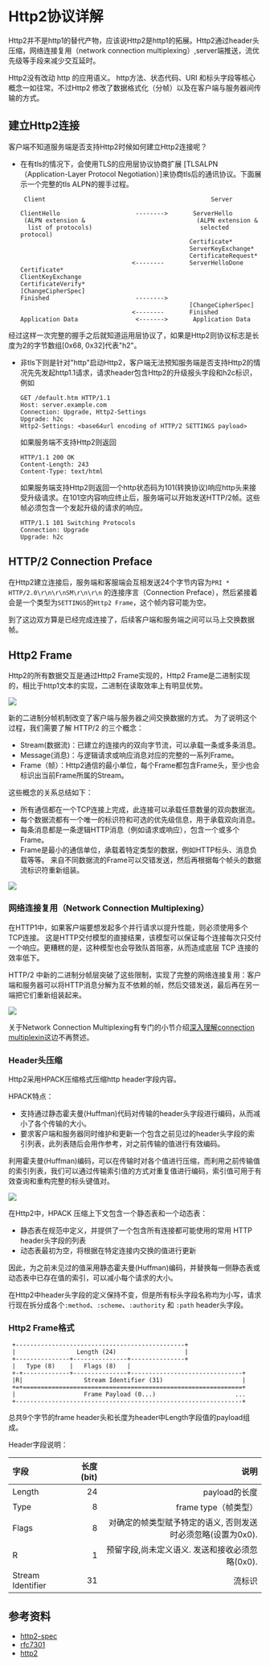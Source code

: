 # Http2协议详解

Http2并不是http1的替代产物，应该说Http2是http1的拓展。Http2通过header头压缩，网络连接复用（network connection multiplexing）,server端推送，流优先级等手段来减少交互延时。

Http2没有改动 http 的应用语义。 http方法、状态代码、URI 和标头字段等核心概念一如往常。不过Http2 修改了数据格式化（分帧）以及在客户端与服务器间传输的方式。


## 建立Http2连接

客户端不知道服务端是否支持Http2时候如何建立Http2连接呢？
- 在有tls的情况下，会使用TLS的应用层协议协商扩展 [TLSALPN（Application-Layer Protocol Negotiation）]来协商tls后的通讯协议。下面展示一个完整的tls ALPN的握手过程。
    ```
     Client                                              Server

   ClientHello                     -------->       ServerHello
     (ALPN extension &                               (ALPN extension &
      list of protocols)                              selected protocol)
                                                   Certificate*
                                                   ServerKeyExchange*
                                                   CertificateRequest*
                                   <--------       ServerHelloDone
   Certificate*
   ClientKeyExchange
   CertificateVerify*
   [ChangeCipherSpec]
   Finished                        -------->
                                                   [ChangeCipherSpec]
                                   <--------       Finished
   Application Data                <------->       Application Data
    ```
 经过这样一次完整的握手之后就知道运用层协议了，如果是Http2则协议标志是长度为2的字节数组[0x68, 0x32]代表"h2"。
- 非tls下则是针对"http"启动Http2，客户端无法预知服务端是否支持Http2的情况先先发起http1.1请求，请求header包含Http2的升级报头字段和h2c标识，例如
    ```
    GET /default.htm HTTP/1.1
    Host: server.example.com
    Connection: Upgrade, Http2-Settings
    Upgrade: h2c
    Http2-Settings: <base64url encoding of HTTP/2 SETTINGS payload>
    ```
    如果服务端不支持Http2则返回
    ```
    HTTP/1.1 200 OK
    Content-Length: 243
    Content-Type: text/html
    ```
    如果服务端支持Http2则返回一个http状态码为101(转换协议)响应http头来接受升级请求。在101空内容响应终止后，服务端可以开始发送HTTP/2帧。这些帧必须包含一个发起升级的请求的响应。
    ```
    HTTP/1.1 101 Switching Protocols
    Connection: Upgrade
    Upgrade: h2c
    ```


## HTTP/2 Connection Preface

在Http2建立连接后，服务端和客服端会互相发送24个字节内容为`PRI * HTTP/2.0\r\n\r\nSM\r\n\r\n` 的连接序言（Connection Preface），然后紧接着会是一个类型为`SETTINGS`的`Http2 Frame`，这个帧内容可能为空。

到了这边双方算是已经完成连接了，后续客户端和服务端之间可以马上交换数据帧。

## Http2 Frame

Http2的所有数据交互是通过Http2 Frame实现的，Http2 Frame是二进制实现的，相比于http1文本的实现，二进制在读取效率上有明显优势。

![](../img/Http2-1.svg)

新的二进制分帧机制改变了客户端与服务器之间交换数据的方式。 为了说明这个过程，我们需要了解 HTTP/2 的三个概念：

- Stream(数据流)：已建立的连接内的双向字节流，可以承载一条或多条消息。
- Message(消息)：与逻辑请求或响应消息对应的完整的一系列Frame。
- Frame（帧）：Http2通信的最小单位，每个Frame都包含Frame头，至少也会标识出当前Frame所属的Stream。

这些概念的关系总结如下：

- 所有通信都在一个TCP连接上完成，此连接可以承载任意数量的双向数据流。
- 每个数据流都有一个唯一的标识符和可选的优先级信息，用于承载双向消息。
- 每条消息都是一条逻辑HTTP消息（例如请求或响应），包含一个或多个Frame。
- Frame是最小的通信单位，承载着特定类型的数据，例如HTTP标头、消息负载等等。 来自不同数据流的Frame可以交错发送，然后再根据每个帧头的数据流标识符重新组装。

![](../img/http2-2.svg)

### 网络连接复用（Network Connection Multiplexing） 
在HTTP1中，如果客户端要想发起多个并行请求以提升性能，则必须使用多个TCP连接。 这是HTTP交付模型的直接结果，该模型可以保证每个连接每次只交付一个响应。更糟糕的是，这种模型也会导致队首阻塞，从而造成底层 TCP 连接的效率低下。

HTTP/2 中新的二进制分帧层突破了这些限制，实现了完整的网络连接复用：客户端和服务器可以将HTTP消息分解为互不依赖的帧，然后交错发送，最后再在另一端把它们重新组装起来。

![](../img/http2-3.svg)

关于Network Connection Multiplexing有专门的小节介绍[深入理解connection multiplexin](./深入理解connection-multiplexin.md)这边不再赘述。

### Header头压缩

Http2采用HPACK压缩格式压缩http header字段内容。

HPACK特点：

- 支持通过静态霍夫曼(Huffman)代码对传输的header头字段进行编码，从而减小了各个传输的大小。
- 要求客户端和服务器同时维护和更新一个包含之前见过的header头字段的索引列表，此列表随后会用作参考，对之前传输的值进行有效编码。

利用霍夫曼(Huffman)编码，可以在传输时对各个值进行压缩，而利用之前传输值的索引列表，我们可以通过传输索引值的方式对重复值进行编码，索引值可用于有效查询和重构完整的标头键值对。

![](../img/http2-4.svg)

在Http2中，HPACK 压缩上下文包含一个静态表和一个动态表：

- 静态表在规范中定义，并提供了一个包含所有连接都可能使用的常用 HTTP header头字段的列表
- 动态表最初为空，将根据在特定连接内交换的值进行更新

 因此，为之前未见过的值采用静态霍夫曼(Huffman)编码，并替换每一侧静态表或动态表中已存在值的索引，可以减小每个请求的大小。

在Http2中header头字段的定义保持不变，但是所有标头字段名称均为小写，请求行现在拆分成各个`:method`、`:scheme`、`:authority` 和 `:path` header头字段。

### Http2 Frame格式

```
 +-----------------------------------------------+
 |                 Length (24)                   |
 +---------------+---------------+---------------+
 |   Type (8)    |   Flags (8)   |
 +-+-------------+---------------+-------------------------------+
 |R|                 Stream Identifier (31)                      |
 +=+=============================================================+
 |                   Frame Payload (0...)                      ...
 +---------------------------------------------------------------+
 ```
 总共9个字节的frame header头和长度为header中Length字段值的payload组成。

Header字段说明：

|字段 | 长度(bit) |  说明|  
|:-|-:|-:|
|Length | 24 |  payload的长度|
|Type | 8 | frame type（帧类型） |
|Flags | 8 | 对确定的帧类型赋予特定的语义, 否则发送时必须忽略(设置为0x0). |
|R | 1 | 预留字段,尚未定义语义. 发送和接收必须忽略(0x0).|
|Stream Identifier | 31  | 流标识 |


## 参考资料

- [http2-spec](https://http2.github.io/http2-spec/#starting)
- [rfc7301](https://tools.ietf.org/html/rfc7301)
- [http2](https://developers.google.com/web/fundamentals/performance/http2)